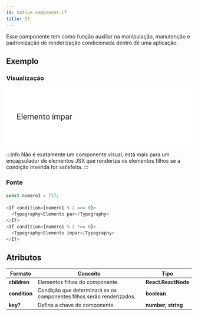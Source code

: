 ```yaml
---
id: native.component.if
title: If
---
```


<!-- Component declaration begin -->

<!-- Component declaration end -->

<!-- Documentation begin -->

Esse componente tem como função auxiliar na manipulação, manutenção e padronização de renderização condicionada dentro de uma aplicação.

## Exemplo

### Visualização

![button](../static/img/screenshots/if.jpg)

:::info
Não é exatamente um componente visual, está mais para um encapsulador de elementos JSX que renderiza os elementos filhos se a condição inserida for satisfeita.
:::

### Fonte

```javascript
const numero1 = 717;

<If condition={numero1 % 2 === 0}>
  <Typography>Elemento par</Typography>
</If>
<If condition={numero1 % 2 !== 0}>
  <Typography>Elemento ímpar</Typography>
</If>
```


## Atributos

| Formato            | Conceito                                                                                                | Tipo                 |
| ------------------ | ------------------------------------------------------------------------------------------------------- | -------------------- |
| **children** | Elementos filhos do componente.                                                     | **React.ReactNode** |
| **condition** | Condição que determinará se os componentes filhos serão renderizados.  | **boolean** |
| **key?** 	| Define a chave do componente. 	| **number, string** 	|

<!-- Documentation end -->
